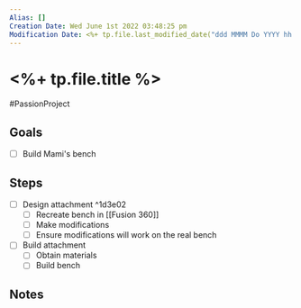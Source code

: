 ```yaml
---
Alias: []
Creation Date: Wed June 1st 2022 03:48:25 pm 
Modification Date: <%+ tp.file.last_modified_date("ddd MMMM Do YYYY hh:mm:ss a") %>
---
```

# <%+ tp.file.title %>
#PassionProject 

## Goals
- [ ] Build Mami's bench

## Steps
- [ ] Design attachment ^1d3e02
	- [ ] Recreate bench in [[Fusion 360]]
	- [ ] Make modifications
	- [ ] Ensure modifications will work on the real bench
- [ ] Build attachment
	- [ ] Obtain materials
	- [ ] Build bench

## Notes
